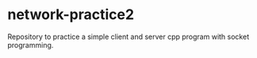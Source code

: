 # network-practice2
Repository to practice a simple client and server cpp program with socket programming.
